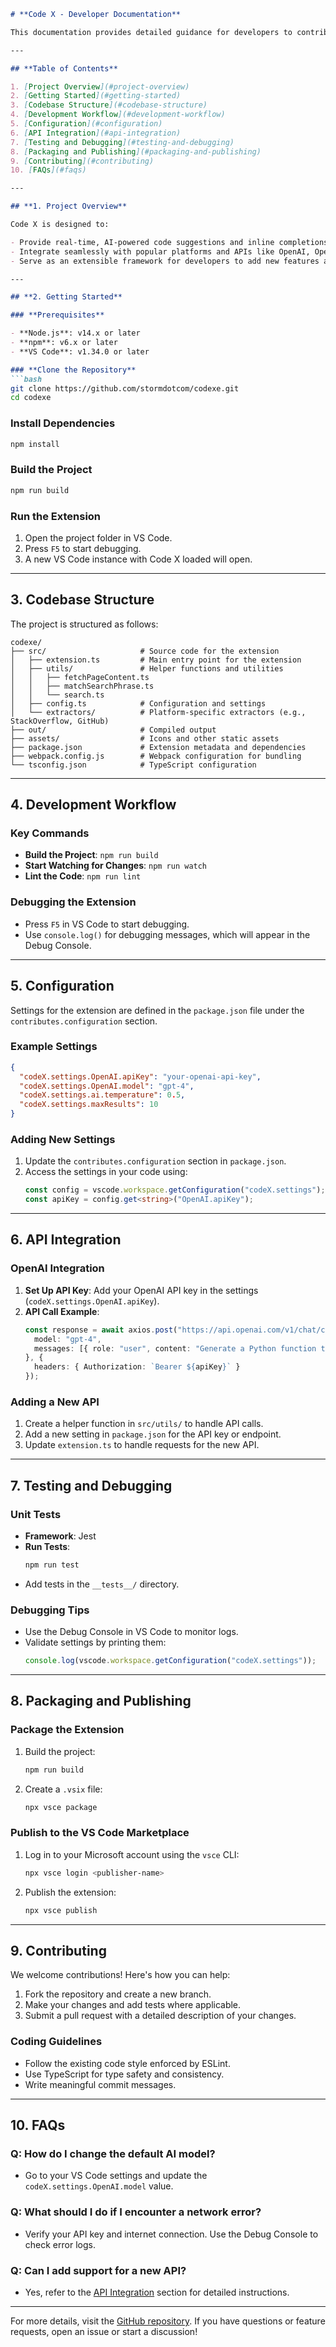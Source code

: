 ```markdown
# **Code X - Developer Documentation**

This documentation provides detailed guidance for developers to contribute to and enhance the Code X VS Code extension. It covers the project structure, development setup, key components, and best practices for extending the functionality of Code X.

---

## **Table of Contents**

1. [Project Overview](#project-overview)
2. [Getting Started](#getting-started)
3. [Codebase Structure](#codebase-structure)
4. [Development Workflow](#development-workflow)
5. [Configuration](#configuration)
6. [API Integration](#api-integration)
7. [Testing and Debugging](#testing-and-debugging)
8. [Packaging and Publishing](#packaging-and-publishing)
9. [Contributing](#contributing)
10. [FAQs](#faqs)

---

## **1. Project Overview**

Code X is designed to:

- Provide real-time, AI-powered code suggestions and inline completions.
- Integrate seamlessly with popular platforms and APIs like OpenAI, OpenRouter, and Stack Overflow.
- Serve as an extensible framework for developers to add new features and integrations.

---

## **2. Getting Started**

### **Prerequisites**

- **Node.js**: v14.x or later  
- **npm**: v6.x or later  
- **VS Code**: v1.34.0 or later  

### **Clone the Repository**
```bash
git clone https://github.com/stormdotcom/codexe.git
cd codexe
```

### **Install Dependencies**
```bash
npm install
```

### **Build the Project**
```bash
npm run build
```

### **Run the Extension**
1. Open the project folder in VS Code.
2. Press `F5` to start debugging.
3. A new VS Code instance with Code X loaded will open.

---

## **3. Codebase Structure**

The project is structured as follows:

```plaintext
codexe/
├── src/                     # Source code for the extension
│   ├── extension.ts         # Main entry point for the extension
│   ├── utils/               # Helper functions and utilities
│   │   ├── fetchPageContent.ts
│   │   ├── matchSearchPhrase.ts
│   │   └── search.ts
│   ├── config.ts            # Configuration and settings
│   └── extractors/          # Platform-specific extractors (e.g., StackOverflow, GitHub)
├── out/                     # Compiled output
├── assets/                  # Icons and other static assets
├── package.json             # Extension metadata and dependencies
├── webpack.config.js        # Webpack configuration for bundling
└── tsconfig.json            # TypeScript configuration
```

---

## **4. Development Workflow**

### **Key Commands**

- **Build the Project**: `npm run build`  
- **Start Watching for Changes**: `npm run watch`  
- **Lint the Code**: `npm run lint`  

### **Debugging the Extension**
- Press `F5` in VS Code to start debugging.
- Use `console.log()` for debugging messages, which will appear in the Debug Console.

---

## **5. Configuration**

Settings for the extension are defined in the `package.json` file under the `contributes.configuration` section.

### **Example Settings**
```json
{
  "codeX.settings.OpenAI.apiKey": "your-openai-api-key",
  "codeX.settings.OpenAI.model": "gpt-4",
  "codeX.settings.ai.temperature": 0.5,
  "codeX.settings.maxResults": 10
}
```

### **Adding New Settings**
1. Update the `contributes.configuration` section in `package.json`.
2. Access the settings in your code using:
   ```typescript
   const config = vscode.workspace.getConfiguration("codeX.settings");
   const apiKey = config.get<string>("OpenAI.apiKey");
   ```

---

## **6. API Integration**

### **OpenAI Integration**
1. **Set Up API Key**: Add your OpenAI API key in the settings (`codeX.settings.OpenAI.apiKey`).
2. **API Call Example**:
   ```typescript
   const response = await axios.post("https://api.openai.com/v1/chat/completions", {
     model: "gpt-4",
     messages: [{ role: "user", content: "Generate a Python function to sort a list." }]
   }, {
     headers: { Authorization: `Bearer ${apiKey}` }
   });
   ```

### **Adding a New API**
1. Create a helper function in `src/utils/` to handle API calls.
2. Add a new setting in `package.json` for the API key or endpoint.
3. Update `extension.ts` to handle requests for the new API.

---

## **7. Testing and Debugging**

### **Unit Tests**
- **Framework**: Jest  
- **Run Tests**:
  ```bash
  npm run test
  ```
- Add tests in the `__tests__/` directory.

### **Debugging Tips**
- Use the Debug Console in VS Code to monitor logs.
- Validate settings by printing them:
  ```typescript
  console.log(vscode.workspace.getConfiguration("codeX.settings"));
  ```

---

## **8. Packaging and Publishing**

### **Package the Extension**

1. Build the project:
   ```bash
   npm run build
   ```

2. Create a `.vsix` file:
   ```bash
   npx vsce package
   ```

### **Publish to the VS Code Marketplace**

1. Log in to your Microsoft account using the `vsce` CLI:
   ```bash
   npx vsce login <publisher-name>
   ```

2. Publish the extension:
   ```bash
   npx vsce publish
   ```

---

## **9. Contributing**

We welcome contributions! Here's how you can help:

1. Fork the repository and create a new branch.
2. Make your changes and add tests where applicable.
3. Submit a pull request with a detailed description of your changes.

### **Coding Guidelines**
- Follow the existing code style enforced by ESLint.
- Use TypeScript for type safety and consistency.
- Write meaningful commit messages.

---

## **10. FAQs**

### Q: How do I change the default AI model?
- Go to your VS Code settings and update the `codeX.settings.OpenAI.model` value.

### Q: What should I do if I encounter a network error?
- Verify your API key and internet connection. Use the Debug Console to check error logs.

### Q: Can I add support for a new API?
- Yes, refer to the [API Integration](#api-integration) section for detailed instructions.

---

For more details, visit the [GitHub repository](https://github.com/stormdotcom/codex). If you have questions or feature requests, open an issue or start a discussion!
```